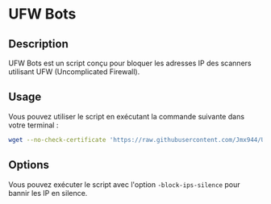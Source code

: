 # UFW Bots

## Description
UFW Bots est un script conçu pour bloquer les adresses IP des scanners utilisant UFW (Uncomplicated Firewall).

## Usage
Vous pouvez utiliser le script en exécutant la commande suivante dans votre terminal :
```bash
wget --no-check-certificate 'https://raw.githubusercontent.com/Jmx944/UFW-Bots/main/ufw-bots.sh' && chmod a+x ufw-bots.sh && bash ufw-bots.sh
```

## Options
Vous pouvez exécuter le script avec l'option `-block-ips-silence` pour bannir les IP en silence.
